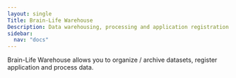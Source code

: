 ```yaml
---
layout: single
Title: Brain-Life Warehouse
Description: Data warehousing, processing and application registration service for Brain-Life
sidebar:
  nav: "docs"
---
```


Brain-Life Warehouse allows you to organize / archive datasets, register application and process data.


